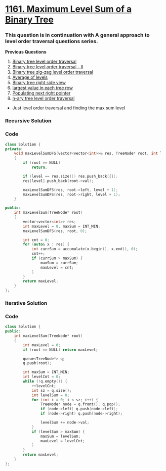 # [1161. Maximum Level Sum of a Binary Tree](https://leetcode.com/problems/maximum-level-sum-of-a-binary-tree/)

### This question is in continuation with **A general approach to level order traversal questions** series.

**Previous Questions**

1. [Binary tree level order traversal](./102_btLevelOrderTraversal.md)
2. [Binary tree level order traversal - II](./107_btLevelOrderTraversalII.md)
3. [Binary tree zig-zag level order traversal](./103_btZigzagLevelOrderTraversal.md)
4. [Average of levels](637_averageOfLevels.md)
5. [Binary tree right side view](./199_binaryTreeRightSideView.md)
6. [largest value in each tree row](./515_findLargestValueInEachTreeRow.md)
7. [Populating next right pointer](./116_populatingNextRightPointer.md)
8. [n-ary tree level order traversal](./429_naryTreeLevelOrderTraversal.md)

-   Just level order traversal and finding the max sum level

### Recursive Solution

### Code

```cpp
class Solution {
private:
    void maxLevelSumDFS(vector<vector<int>>& res, TreeNode* root, int level)
    {
        if (root == NULL)
            return;

        if (level == res.size()) res.push_back({});
        res[level].push_back(root->val);

        maxLevelSumDFS(res, root->left, level + 1);
        maxLevelSumDFS(res, root->right, level + 1);
    }

public:
    int maxLevelSum(TreeNode* root)
    {
        vector<vector<int>> res;
        int maxLevel = 0, maxSum = INT_MIN;
        maxLevelSumDFS(res, root, 0);

        int cnt = 0;
        for (auto& x : res) {
            int currSum = accumulate(x.begin(), x.end(), 0);
            cnt++;
            if (currSum > maxSum) {
                maxSum = currSum;
                maxLevel = cnt;
            }
        }
        return maxLevel;
    }
};
```

### Iterative Solution

### Code

```cpp
class Solution {
public:
    int maxLevelSum(TreeNode* root)
    {
        int maxLevel = 0;
        if (root == NULL) return maxLevel;

        queue<TreeNode*> q;
        q.push(root);

        int maxSum = INT_MIN;
        int levelCnt = 0;
        while (!q.empty()) {
            ++levelCnt;
            int sz = q.size();
            int levelSum = 0;
            for (int i = 0; i < sz; i++) {
                TreeNode* node = q.front(); q.pop();
                if (node->left) q.push(node->left);
                if (node->right) q.push(node->right);

                levelSum += node->val;
            }
            if (levelSum > maxSum) {
                maxSum = levelSum;
                maxLevel = levelCnt;
            }
        }
        return maxLevel;
    }
};
```
